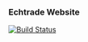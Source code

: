 ### Echtrade Website

[![Build Status](https://travis-ci.org/Mohit2316/globalwebsite.svg?branch=master)](https://travis-ci.org/Mohit2316/globalwebsite)